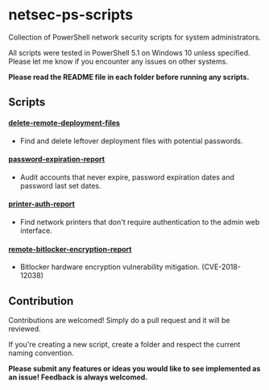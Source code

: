 # netsec-ps-scripts
Collection of PowerShell network security scripts for system administrators.

All scripts were tested in PowerShell 5.1 on Windows 10 unless specified. Please let me know if you encounter any issues on other systems.

**Please read the README file in each folder before running any scripts.**

## Scripts
#### [delete-remote-deployment-files](delete-remote-deployment-files)
* Find and delete leftover deployment files with potential passwords.

#### [password-expiration-report](password-expiration-report)
* Audit accounts that never expire, password expiration dates and password last set dates.

#### [printer-auth-report](printer-auth-report)
* Find network printers that don't require authentication to the admin web interface.

#### [remote-bitlocker-encryption-report](remote-bitlocker-encryption-report)
* Bitlocker hardware encryption vulnerability mitigation. (CVE-2018-12038)

## Contribution

Contributions are welcomed! Simply do a pull request and it will be reviewed.

If you're creating a new script, create a folder and respect the current naming convention.

**Please submit any features or ideas you would like to see implemented as an issue! Feedback is always welcomed.**

